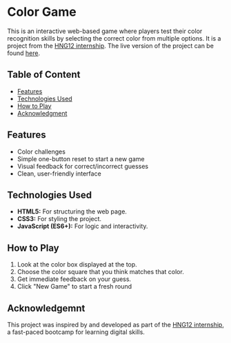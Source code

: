 # Color Game

This is an interactive web-based game where players test their color recognition skills by selecting the correct color from multiple options. It is a project from the [HNG12 internship](https://hng.tech/internship). The live version of the project can be found [here](https://color-game-estheromonos-projects.vercel.app/).

## Table of Content

- [Features](#features)
- [Technologies Used](#technologies-used)
- [How to Play](#how-to-play)
- [Acknowledgment](#acknowledgment)

## Features

- Color challenges
- Simple one-button reset to start a new game
- Visual feedback for correct/incorrect guesses
- Clean, user-friendly interface

## Technologies Used

- **HTML5:** For structuring the web page.
- **CSS3:** For styling the project.
- **JavaScript (ES6+):** For logic and interactivity.

## How to Play

1. Look at the color box displayed at the top.
2. Choose the color square that you think matches that color.
3. Get immediate feedback on your guess.
4. Click "New Game" to start a fresh round

## Acknowledgemnt

This project was inspired by and developed as part of the [HNG12 internship](https://hng.tech/internship), a fast-paced bootcamp for learning digital skills.
